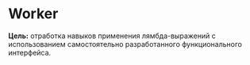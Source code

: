 # Worker
**Цель:** отработка навыков применения лямбда-выражений с использованием самостоятельно разработанного функционального интерфейса.